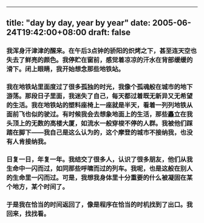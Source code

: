 
---
title: "day by day, year by year"
date: 2005-06-24T19:42:00+08:00
draft: false
---

### 我浑身汗津津的醒来。在午后3点钟的骄阳的炽烤之下，甚至连天空也失去了鲜亮的颜色。我停贮在窗前，感觉着凉凉的汗水在背部缓缓的滑下。闭上眼睛，我开始想念那些地铁站。

### 我在地铁站里面度过了很多孤独的时光，我像个孤魂般在城市的地下游荡。那段日子里面，我迷失了自己，每天都过着既无新异又无希望的生活。我在地铁站的塑料座椅上一座就是半天，看着一列列地铁从面前飞也似的驶过。有时候我会去想象地面上的生活，那些矗立在我头顶上的无数的高楼大厦，如流水一般穿梭不停的人群。我被他们踩踏在脚下——我自己是这么认为的，这个摩登的城市不接纳我，也没有人肯接纳我。

### 日复一日，年复一年。我结交了很多人，认识了很多朋友，他们从我生命中一闪而过，如同那些呼啸而过的列车。我呢，也是这般在别人的生命里一闪而过。可是，我想我身体里十分重要的什么被凝固在某个地方，某个时间了。

### 于是我在恰当的时间返回了，像是程序在恰当的时机找到了出口。我回来，找找看。

